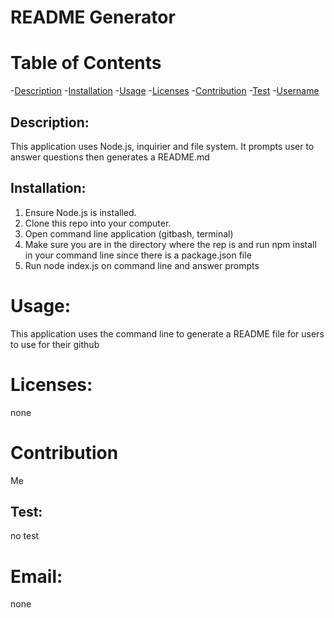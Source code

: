 # README Generator

  # Table of Contents
  -[Description](#description)
  -[Installation](#installation)
  -[Usage](#usage)
  -[Licenses](#licenses)
  -[Contribution](#contribution)
  -[Test](#test)
  -[Username](#username)

## Description:
This application uses Node.js, inquirier and file system. It prompts user to answer questions then generates a README.md

## Installation:  
1. Ensure Node.js is installed. 
2. Clone this repo into your computer.
3. Open command line application (gitbash, terminal)
4. Make sure you are in the directory where the rep is and run npm install in your command line since there is a package.json file
5. Run node index.js on command line and answer prompts

# Usage:  
This application uses the command line to generate a README file for users to use for their github

# Licenses:  
none

# Contribution  
Me

## Test:  
no test

# Email:  
none

  
